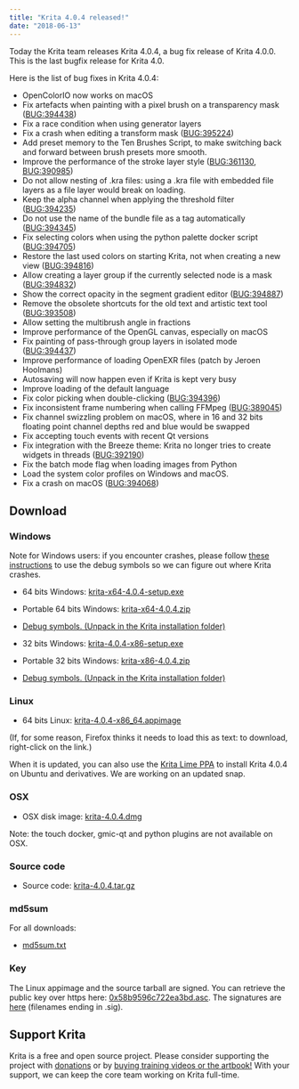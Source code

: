 ```yaml
---
title: "Krita 4.0.4 released!"
date: "2018-06-13"
---
```


Today the Krita team releases Krita 4.0.4, a bug fix release of Krita 4.0.0. This is the last bugfix release for Krita 4.0.

Here is the list of bug fixes in Krita 4.0.4:

- OpenColorIO now works on macOS
- Fix artefacts when painting with a pixel brush on a transparency mask ([BUG:394438](https://bugs.kde.org/show_bug.cgi?id=394438))
- Fix a race condition when using generator layers
- Fix a crash when editing a transform mask ([BUG:395224](https://bugs.kde.org/show_bug.cgi?id=395224))
- Add preset memory to the Ten Brushes Script, to make switching back and forward between brush presets more smooth.
- Improve the performance of the stroke layer style ([BUG:361130](https://bugs.kde.org/show_bug.cgi?id=361130), [BUG:390985](https://bugs.kde.org/show_bug.cgi?id=390985))
- Do not allow nesting of .kra files: using a .kra file with embedded file layers as a file layer would break on loading.
- Keep the alpha channel when applying the threshold filter ([BUG:394235](https://bugs.kde.org/show_bug.cgi?id=394235))
- Do not use the name of the bundle file as a tag automatically ([BUG:394345](https://bugs.kde.org/show_bug.cgi?id=394345))
- Fix selecting colors when using the python palette docker script ([BUG:394705](https://bugs.kde.org/show_bug.cgi?id=394705))
- Restore the last used colors on starting Krita, not when creating a new view ([BUG:394816](https://bugs.kde.org/show_bug.cgi?id=394816))
- Allow creating a layer group if the currently selected node is a mask ([BUG:394832](https://bugs.kde.org/show_bug.cgi?id=394832))
- Show the correct opacity in the segment gradient editor ([BUG:394887](https://bugs.kde.org/show_bug.cgi?id=394887))
- Remove the obsolete shortcuts for the old text and artistic text tool ([BUG:393508](https://bugs.kde.org/show_bug.cgi?id=393508))
- Allow setting the multibrush angle in fractions
- Improve performance of the OpenGL canvas, especially on macOS
- Fix painting of pass-through group layers in isolated mode ([BUG:394437](https://bugs.kde.org/show_bug.cgi?id=394437))
- Improve performance of loading OpenEXR files (patch by Jeroen Hoolmans)
- Autosaving will now happen even if Krita is kept very busy
- Improve loading of the default language
- Fix color picking when double-clicking ([BUG:394396](https://bugs.kde.org/show_bug.cgi?id=394396))
- Fix inconsistent frame numbering when calling FFMpeg ([BUG:389045](https://bugs.kde.org/show_bug.cgi?id=389045))
- Fix channel swizzling problem on macOS, where in 16 and 32 bits floating point channel depths red and blue would be swapped
- Fix accepting touch events with recent Qt versions
- Fix integration with the Breeze theme: Krita no longer tries to create widgets in threads ([BUG:392190](https://bugs.kde.org/show_bug.cgi?id=392190))
- Fix the batch mode flag when loading images from Python
- Load the system color profiles on Windows and macOS.
- Fix a crash on macOS ([BUG:394068](https://bugs.kde.org/show_bug.cgi?id=394068))

## Download

### Windows

Note for Windows users: if you encounter crashes, please follow [these instructions](https://docs.krita.org/en/reference_manual/dr_minw_debugger.html#dr-minw) to use the debug symbols so we can figure out where Krita crashes.

- 64 bits Windows: [krita-x64-4.0.4-setup.exe](https://download.kde.org/stable/krita/4.0.4/krita-x64-4.0.4-setup.exe)
- Portable 64 bits Windows: [krita-x64-4.0.4.zip](https://download.kde.org/stable/krita/4.0.4/krita-x64-4.0.4.zip)
- [Debug symbols. (Unpack in the Krita installation folder)](https://download.kde.org/stable/krita/4.0.4/krita-x64-4.0.4-dbg.zip)

- 32 bits Windows: [krita-4.0.4-x86-setup.exe](https://download.kde.org/stable/krita/4.0.4/krita-x86-4.0.4-setup.exe)
- Portable 32 bits Windows: [krita-x86-4.0.4.zip](https://download.kde.org/stable/krita/4.0.4/krita-x86-4.0.4.zip)
- [Debug symbols. (Unpack in the Krita installation folder)](https://download.kde.org/stable/krita/4.0.4/krita-x86-4.0.4-dbg.zip)

### Linux

- 64 bits Linux: [krita-4.0.4-x86\_64.appimage](https://download.kde.org/stable/krita/4.0.4/krita-4.0.4-x86_64.appimage)

(If, for some reason, Firefox thinks it needs to load this as text: to download, right-click on the link.)

When it is updated, you can also use the [Krita Lime PPA](https://launchpad.net/%7Ekritalime/+archive/ubuntu/ppa) to install Krita 4.0.4 on Ubuntu and derivatives. We are working on an updated snap.

### OSX

- OSX disk image: [krita-4.0.4.dmg](https://download.kde.org/stable/krita/4.0.4/krita-4.0.4.dmg)

Note: the touch docker, gmic-qt and python plugins are not available on OSX.

### Source code

- Source code: [krita-4.0.4.tar.gz](https://download.kde.org/stable/krita/4.0.4/krita-4.0.4.tar.gz)

### md5sum

For all downloads:

- [md5sum.txt](https://download.kde.org/stable/krita/4.0.4/md5sum.txt)

### Key

The Linux appimage and the source tarball are signed. You can retrieve the public key over https here: [0x58b9596c722ea3bd.asc](https://share.kde.org/index.php/s/fJ99V5mZvuyD0z8). The signatures are [here](http://download.kde.org/stable/krita/4.0.4/) (filenames ending in .sig).

## Support Krita

Krita is a free and open source project. Please consider supporting the project with [donations](https://krita.org/en/support-us/donations/) or by [buying training videos or the artbook!](https://krita.org/en/support-us/shop) With your support, we can keep the core team working on Krita full-time.
